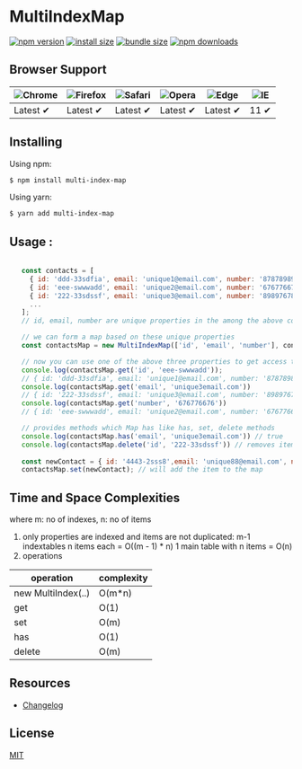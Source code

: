 # MultiIndexMap

[![npm version](https://img.shields.io/npm/v/multi-index-map.svg?style=flat-square)](https://www.npmjs.org/package/multi-index-map)
[![install size](https://packagephobia.now.sh/badge?p=multi-index-map)](https://packagephobia.now.sh/result?p=multi-index-map)
[![bundle size](https://badgen.net/bundlephobia/min/multi-index-map)](https://badgen.net/bundlephobia/min/multi-index-map)
[![npm downloads](https://img.shields.io/npm/dm/multi-index-map.svg?style=flat-square)](http://npm-stat.com/charts.html?package=multi-index-map)


## Browser Support

![Chrome](https://raw.github.com/alrra/browser-logos/master/src/chrome/chrome_48x48.png) | ![Firefox](https://raw.github.com/alrra/browser-logos/master/src/firefox/firefox_48x48.png) | ![Safari](https://raw.github.com/alrra/browser-logos/master/src/safari/safari_48x48.png) | ![Opera](https://raw.github.com/alrra/browser-logos/master/src/opera/opera_48x48.png) | ![Edge](https://raw.github.com/alrra/browser-logos/master/src/edge/edge_48x48.png) | ![IE](https://raw.github.com/alrra/browser-logos/master/src/archive/internet-explorer_9-11/internet-explorer_9-11_48x48.png) |
--- | --- | --- | --- | --- | --- |
Latest ✔ | Latest ✔ | Latest ✔ | Latest ✔ | Latest ✔ | 11 ✔ |

## Installing

Using npm:

```bash
$ npm install multi-index-map
```

Using yarn:

```bash
$ yarn add multi-index-map
```

## Usage : 

```javascript
 
   const contacts = [
     { id: 'ddd-33sdfia', email: 'unique1@email.com', number: '8787898989', state: 'India', ... },
     { id: 'eee-swwwadd', email: 'unique2@email.com', number: '676776676', state: 'US', ... },
     { id: '222-33sdssf', email: 'unique3@email.com', number: '898976789', state: 'India', ...}
     ...
   ];
   // id, email, number are unique properties in the among the above contacts array

   // we can form a map based on these unique properties
   const contactsMap = new MultiIndexMap(['id', 'email', 'number'], contacts);

   // now you can use one of the above three properties to get access to the objects
   console.log(contactsMap.get('id', 'eee-swwwadd'));
   // { id: 'ddd-33sdfia', email: 'unique1@email.com', number: '8787898989' ... }
   console.log(contactsMap.get('email', 'unique3email.com'))
   // { id: '222-33sdssf', email: 'unique3@email.com', number: '898976789', state: 'India', ...}
   console.log(contactsMap.get('number', '676776676'))
   // { id: 'eee-swwwadd', email: 'unique2@email.com', number: '676776676'..},

   // provides methods which Map has like has, set, delete methods
   console.log(contactsMap.has('email', 'unique3email.com')) // true
   console.log(contactsMap.delete('id', '222-33sdssf')) // removes item with id : 222-33sdssf
   
   const newContact = { id: '4443-2sss8',email: 'unique88@email.com', number: '999090090', state: 'India', ...};
   contactsMap.set(newContact); // will add the item to the map
```

## Time and Space Complexities
where m: no of indexes, n: no of items
 1. only properties are indexed and items are not duplicated: 
     m-1 indextables n items each =  O((m - 1) * n)
     1 main table with n items =  O(n)
 2. operations

| operation          | complexity |
|--------------------|--------|
| new MultiIndex(..) | O(m*n) |
| get                | O(1)   |
| set                | O(m)   |
| has                | O(1)   |
| delete             | O(m)   |

## Resources

* [Changelog](https://github.com/mohanteja1/multi-index-map/blob/master/CHANGELOG.md)

## License
[MIT](LICENSE)